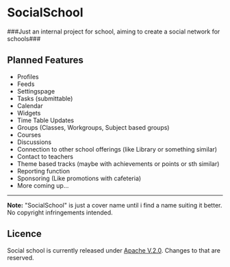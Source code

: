 SocialSchool
============
###Just an internal project for school, aiming to create a social network for schools###

## Planned Features ##


- Profiles
- Feeds
- Settingspage
- Tasks (submittable)
- Calendar
- Widgets
- Time Table Updates
- Groups (Classes, Workgroups, Subject based groups)
- Courses
- Discussions
- Connection to other school offerings (like Library or something similar)
- Contact to teachers
- Theme based tracks (maybe with achievements or points or sth similar)
- Reporting function
- Sponsoring (Like promotions with cafeteria)
- More coming up...


----------
**Note:** "SocialSchool" is just a cover name until i find a name suiting it better. No copyright infringements intended.

## Licence ##
Social school is currently released under [Apache V.2.0](https://github.com/TheAustrianPro/SocialSchool/blob/master/LICENSE). Changes to that are reserved.